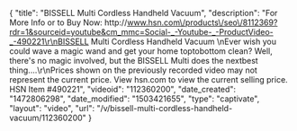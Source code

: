 {
    "title": "BISSELL Multi Cordless Handheld Vacuum",
    "description": "For More Info or to Buy Now: http:\/\/www.hsn.com\/products\/seo\/8112369?rdr=1&sourceid=youtube&cm_mmc=Social-_-Youtube-_-ProductVideo-_-490221\r\nBISSELL Multi Cordless Handheld Vacuum \nEver wish you could wave a magic wand and get your home toptobottom clean? Well, there's no magic involved, but the BISSELL Multi does the nextbest thing....\r\nPrices shown on the previously recorded video may not represent the current price.  View hsn.com to view the current selling price. HSN Item #490221",
    "videoid": "112360200",
    "date_created": "1472806298",
    "date_modified": "1503421655",
    "type": "captivate",
    "layout": "video",
    "url": "\/v\/bissell-multi-cordless-handheld-vacuum\/112360200"
}